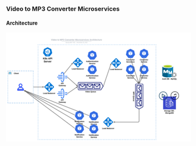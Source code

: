 ### Video to MP3 Converter Microservices

#### Architecture

<div align="center">
<img src="system-design.png">
</div>
